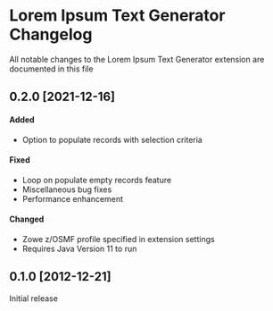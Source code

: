 # Lorem Ipsum Text Generator Changelog

All notable changes to the Lorem Ipsum Text Generator extension are documented in this file

## 0.2.0 [2021-12-16]

#### Added
* Option to populate records with selection criteria

#### Fixed
* Loop on populate empty records feature
* Miscellaneous bug fixes
* Performance enhancement

#### Changed
* Zowe z/OSMF profile specified in extension settings
* Requires Java Version 11 to run

## 0.1.0 [2012-12-21]

Initial release
